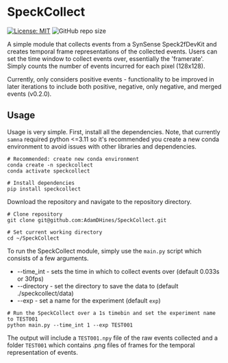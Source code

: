 # SpeckCollect
[![License: MIT](https://img.shields.io/badge/License-MIT-yellow.svg?style=flat-square)](https://creativecommons.org/licenses/by-nc-sa/4.0/)
![GitHub repo size](https://img.shields.io/github/repo-size/AdamDHines/SpeckCollect.svg?style=flat-square)

A simple module that collects events from a SynSense Speck2fDevKit and creates temporal frame representations of the collected events. Users can set the time window to collect events over, essentially the 'framerate'. Simply counts the number of events incurred for each pixel (128x128).

Currently, only considers positive events - functionality to be improved in later iterations to include both positive, negative, only negative, and merged events (v0.2.0).

## Usage
Usage is very simple. First, install all the dependencies. Note, that currently `samna` required python <=3.11 so it's recommended you create a new conda environment to avoid issues with other libraries and dependencies.

```console
# Recommended: create new conda environment
conda create -n speckcollect
conda activate speckcollect

# Install dependencies
pip install speckcollect
```

Download the repository and navigate to the repository directory.

```console
# Clone repository
git clone git@github.com:AdamDHines/SpeckCollect.git

# Set current working directory
cd ~/SpeckCollect
```

To run the SpeckCollect module, simply use the `main.py` script which consists of a few arguments. 
  - --time_int - sets the time in which to collect events over (default 0.033s or 30fps)
  - --directory - set the directory to save the data to (default ./speckcollect/data)
  - --exp - set a name for the experiment (default `exp`)
	
```console
# Run the SpeckCollect over a 1s timebin and set the experiment name to TEST001 
python main.py --time_int 1 --exp TEST001
```

The output will include a `TEST001.npy` file of the raw events collected and a folder `TEST001` which contains .png files of frames for the temporal representation of events.
